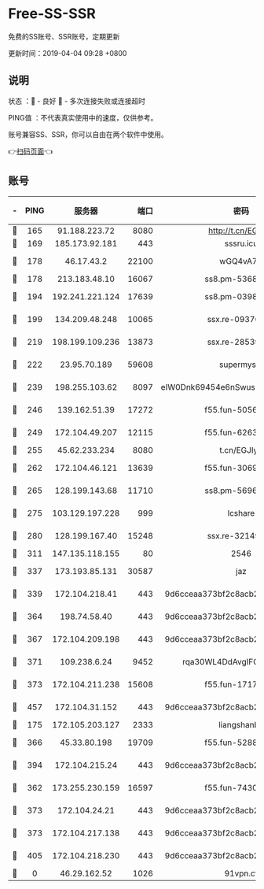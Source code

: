 # Free-SS-SSR

免费的SS账号、SSR账号，定期更新

更新时间：2019-04-04 09:28 +0800

## 说明

状态     ：🙂 - 良好 🙁 - 多次连接失败或连接超时

PING值   ：不代表真实使用中的速度，仅供参考。

账号兼容SS、SSR，你可以自由在两个软件中使用。

👉[扫码页面](https://liesauer.github.io/Free-SS-SSR/)👈

## 账号

|-|PING|服务器|端口|密码|加密方式|区域|
|:----:|:----:|:-----:|-----:|:----:|:----:|:----:|
|🙂|165|91.188.223.72|8080|http://t.cn/EGJIyrl|rc4-md5|RU|
|🙂|169|185.173.92.181|443|sssru.icu|rc4-md5|RU|
|🙂|178|46.17.43.2|22100|wGQ4vA7D|aes-256-gcm|RU|
|🙂|178|213.183.48.10|16067|ss8.pm-53686627|rc4-md5|RU|
|🙂|194|192.241.221.124|17639|ss8.pm-03987287|aes-256-cfb|US|
|🙂|199|134.209.48.248|10065|ssx.re-09376526|aes-256-cfb|US|
|🙂|219|198.199.109.236|13873|ssx.re-28539881|aes-256-cfb|US|
|🙂|222|23.95.70.189|59608|supermyssr|chacha20-ietf|US|
|🙂|239|198.255.103.62|8097|eIW0Dnk69454e6nSwuspv9DmS201tQ0D|aes-256-cfb|US|
|🙂|246|139.162.51.39|17272|f55.fun-50565009|aes-256-cfb|SG|
|🙂|249|172.104.49.207|12115|f55.fun-62631366|aes-256-cfb|SG|
|🙂|255|45.62.233.234|8080|t.cn/EGJIyrl|rc4-md5|CA|
|🙂|262|172.104.46.121|13639|f55.fun-30697480|aes-256-cfb|SG|
|🙂|265|128.199.143.68|11710|ss8.pm-56960881|aes-256-cfb|SG|
|🙂|275|103.129.197.228|999|lcshare|aes-256-cfb|US|
|🙂|280|128.199.167.40|15248|ssx.re-32149746|aes-256-cfb|SG|
|🙂|311|147.135.118.155|80|2546|chacha20|US|
|🙂|337|173.193.85.131|30587|jaz|aes-256-cfb|US|
|🙂|339|172.104.218.41|443|9d6cceaa373bf2c8acb22e60b6a58be6|aes-256-cfb|US|
|🙂|364|198.74.58.40|443|9d6cceaa373bf2c8acb22e60b6a58be6|aes-256-cfb|US|
|🙂|367|172.104.209.198|443|9d6cceaa373bf2c8acb22e60b6a58be6|aes-256-cfb|US|
|🙂|371|109.238.6.24|9452|rqa30WL4DdAvgIFG6Fs3znzTa|aes-256-cfb|FR|
|🙂|373|172.104.211.238|15608|f55.fun-17178524|aes-256-cfb|US|
|🙂|457|172.104.31.152|443|9d6cceaa373bf2c8acb22e60b6a58be6|aes-256-cfb|US|
|🙂|175|172.105.203.127|2333|liangshanbo|chacha20|JP|
|🙂|366|45.33.80.198|19709|f55.fun-52889457|aes-256-cfb|US|
|🙂|394|172.104.215.24|443|9d6cceaa373bf2c8acb22e60b6a58be6|aes-256-cfb|US|
|🙁|362|173.255.230.159|16597|f55.fun-74305924|aes-256-cfb|US|
|🙁|373|172.104.24.21|443|9d6cceaa373bf2c8acb22e60b6a58be6|aes-256-cfb|US|
|🙁|373|172.104.217.138|443|9d6cceaa373bf2c8acb22e60b6a58be6|aes-256-cfb|US|
|🙁|405|172.104.218.230|443|9d6cceaa373bf2c8acb22e60b6a58be6|aes-256-cfb|US|
|🙁|0|46.29.162.52|1026|91vpn.cf|rc4-md5|RU|
